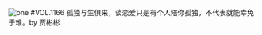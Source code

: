 ![one](http://image.wufazhuce.com/FkYgTX-lbtCjJJYE-oIErK3RvMCb)
#VOL.1166
孤独与生俱来，谈恋爱只是有个人陪你孤独，不代表就能幸免于难。by 贾彬彬